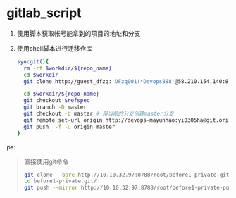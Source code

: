 # gitlab_script





1. 使用脚本获取帐号能拿到的项目的地址和分支
2. 使用shell脚本进行迁移仓库

	```bash
	syncgit(){
	  rm -rf $workdir/${repo_name}
	  cd $workdir
	  git clone http://guest_dfzq:'DFzq001!*Devops888'@58.210.154.140:8888/DFZQ2-Devops/${repo_name}.git
	
	  cd $workdir/${repo_name}
	  git checkout $refspec
	  git branch -D master
	  git checkout -b master # 用当前的分支创建master分支
	  git remote set-url origin http://devops-mayunhao:yi0305ha@git.orientsec.com.cn/scm/devops/${dest_repo}.git
	  git push  -f -u origin master
	}
	```



ps:
> 直接使用git命令
>
> ```bash
> git clone --bare http://10.10.32.97:8788/root/before1-private.git
> cd before1-private.git/
> git push --mirror http://10.10.32.97:8788/root/before1-private-push.git
